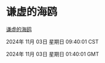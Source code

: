 # 谦虚的海鸥
[谦虚的海鸥](http://219.139.197.74:56308/qxdho/course/base/hotlink/index.php)

2024年 11月 03日 星期日 09:40:01 CST

2024年 11月 03日 星期日 01:40:01 GMT
